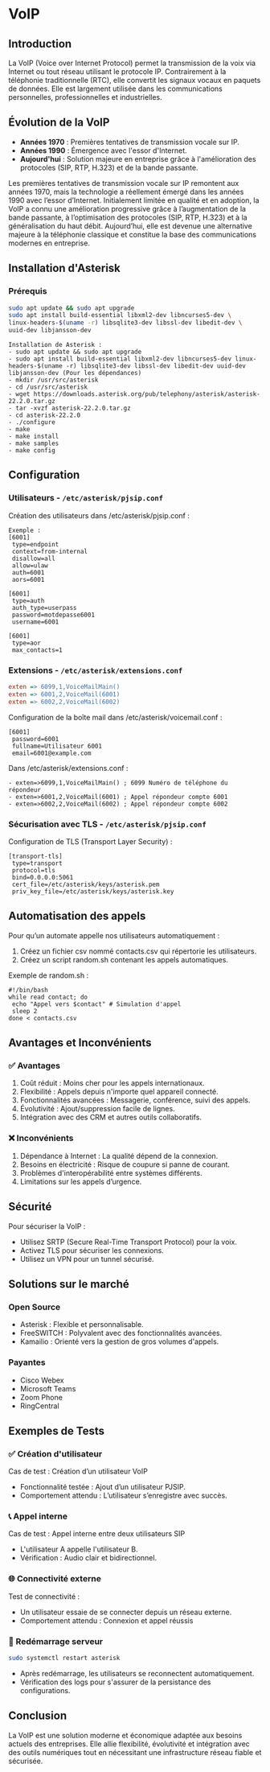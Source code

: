   # VoIP

## Introduction
La VoIP (Voice over Internet Protocol) permet la transmission de la voix via Internet ou tout réseau utilisant le protocole IP. Contrairement à la téléphonie traditionnelle (RTC), elle convertit les signaux vocaux en paquets de données. Elle est largement utilisée dans les communications personnelles, professionnelles et industrielles.

## Évolution de la VoIP
- **Années 1970** : Premières tentatives de transmission vocale sur IP.
- **Années 1990** : Émergence avec l'essor d'Internet.
- **Aujourd'hui** : Solution majeure en entreprise grâce à l'amélioration des protocoles (SIP, RTP, H.323) et de la bande passante.

Les premières tentatives de transmission vocale sur IP remontent aux années 1970, mais la technologie a réellement émergé dans les années 1990 avec l’essor d’Internet. Initialement limitée en qualité et en adoption, la VoIP a connu une amélioration progressive grâce à l’augmentation de la bande passante, à l’optimisation des protocoles (SIP, RTP, H.323) et à la généralisation du haut débit.
Aujourd’hui, elle est devenue une alternative majeure à la téléphonie classique et constitue la base des communications modernes en entreprise.


## Installation d'Asterisk
### Prérequis
```bash
sudo apt update && sudo apt upgrade
sudo apt install build-essential libxml2-dev libncurses5-dev \
linux-headers-$(uname -r) libsqlite3-dev libssl-dev libedit-dev \
uuid-dev libjansson-dev
```
```
Installation de Asterisk :
- sudo apt update && sudo apt upgrade
- sudo apt install build-essential libxml2-dev libncurses5-dev linux-headers-$(uname -r) libsqlite3-dev libssl-dev libedit-dev uuid-dev libjansson-dev (Pour les dépendances)
- mkdir /usr/src/asterisk
- cd /usr/src/asterisk
- wget https://downloads.asterisk.org/pub/telephony/asterisk/asterisk-22.2.0.tar.gz
- tar -xvzf asterisk-22.2.0.tar.gz
- cd asterisk-22.2.0
- ./configure
- make
- make install
- make samples
- make config
```

## Configuration
### Utilisateurs - `/etc/asterisk/pjsip.conf`
Création des utilisateurs dans /etc/asterisk/pjsip.conf :
```
Exemple :
[6001]
 type=endpoint
 context=from-internal
 disallow=all
 allow=ulaw
 auth=6001
 aors=6001

[6001]
 type=auth
 auth_type=userpass
 password=motdepasse6001
 username=6001

[6001]
 type=aor
 max_contacts=1
```

### Extensions - `/etc/asterisk/extensions.conf`
```ini
exten => 6099,1,VoiceMailMain()
exten => 6001,2,VoiceMail(6001)
exten => 6002,2,VoiceMail(6002)
```

Configuration de la boîte mail dans /etc/asterisk/voicemail.conf :
```
[6001]
 password=6001
 fullname=Utilisateur 6001
 email=6001@example.com
```
Dans /etc/asterisk/extensions.conf :
```
- exten=>6099,1,VoiceMailMain() ; 6099 Numéro de téléphone du répondeur
- exten=>6001,2,VoiceMail(6001) ; Appel répondeur compte 6001
- exten=>6002,2,VoiceMail(6002) ; Appel répondeur compte 6002
```

### Sécurisation avec TLS - `/etc/asterisk/pjsip.conf`
Configuration de TLS (Transport Layer Security) :
```
[transport-tls]
 type=transport
 protocol=tls
 bind=0.0.0.0:5061
 cert_file=/etc/asterisk/keys/asterisk.pem
 priv_key_file=/etc/asterisk/keys/asterisk.key
```

## Automatisation des appels

Pour qu’un automate appelle nos utilisateurs automatiquement :
1. Créez un fichier csv nommé contacts.csv qui répertorie les utilisateurs.
2. Créez un script random.sh contenant les appels automatiques.
   
Exemple de random.sh :
```
#!/bin/bash
while read contact; do
 echo "Appel vers $contact" # Simulation d'appel
 sleep 2
done < contacts.csv
```

## Avantages et Inconvénients
### ✅ Avantages
1. Coût réduit : Moins cher pour les appels internationaux.
2. Flexibilité : Appels depuis n'importe quel appareil connecté.
3. Fonctionnalités avancées : Messagerie, conférence, suivi des appels.
4. Évolutivité : Ajout/suppression facile de lignes.
5. Intégration avec des CRM et autres outils collaboratifs.


### ❌ Inconvénients
1. Dépendance à Internet : La qualité dépend de la connexion.
2. Besoins en électricité : Risque de coupure si panne de courant.
3. Problèmes d'interopérabilité entre systèmes différents.
4. Limitations sur les appels d’urgence.


## Sécurité
Pour sécuriser la VoIP :
- Utilisez SRTP (Secure Real-Time Transport Protocol) pour la voix.
- Activez TLS pour sécuriser les connexions.
- Utilisez un VPN pour un tunnel sécurisé.

## Solutions sur le marché
### Open Source
- Asterisk : Flexible et personnalisable.
- FreeSWITCH : Polyvalent avec des fonctionnalités avancées.
- Kamailio : Orienté vers la gestion de gros volumes d'appels.

### Payantes
- Cisco Webex
- Microsoft Teams
- Zoom Phone
- RingCentral
  
## Exemples de Tests
### ✅ Création d'utilisateur
Cas de test : Création d’un utilisateur VoIP
- Fonctionnalité testée : Ajout d’un utilisateur PJSIP.
- Comportement attendu : L’utilisateur s’enregistre avec succès.

### 📞 Appel interne
Cas de test : Appel interne entre deux utilisateurs SIP
- L'utilisateur A appelle l'utilisateur B.
- Vérification : Audio clair et bidirectionnel.


### 🌐 Connectivité externe
Test de connectivité :
- Un utilisateur essaie de se connecter depuis un réseau externe.
- Comportement attendu : Connexion et appel réussis

### 🔄 Redémarrage serveur
```bash
sudo systemctl restart asterisk
```
- Après redémarrage, les utilisateurs se reconnectent automatiquement.
- Vérification des logs pour s'assurer de la persistance des configurations.

## Conclusion
La VoIP est une solution moderne et économique adaptée aux besoins actuels des entreprises. Elle allie flexibilité, évolutivité et intégration avec des outils numériques tout en nécessitant une infrastructure réseau fiable et sécurisée.


